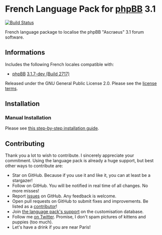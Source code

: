# French Language Pack for [phpBB](https://www.phpbb.com/) 3.1

[![Build Status](https://travis-ci.org/maelsoucaze/phpbb.svg?branch=ascraeus)](https://travis-ci.org/maelsoucaze/phpbb)

French language package to localise the phpBB "Ascraeus" 3.1 forum software.

## Informations

Includes the following French locales compatible with:

- [phpBB](https://github.com/phpbb/phpbb) [3.1.7-dev (Build 2717)](https://bamboo.phpbb.com/browse/PHPBB3-DEVELOP-2717)

Released under the GNU General Public License 2.0. Please see the [license terms](https://github.com/maelsoucaze/phpbb/blob/ascraeus/language/fr/LICENSE).

## Installation

### Manual Installation

Please see [this step-by-step installation guide](https://www.phpbb.com/customise/db/translation/french/faq/1711).

## Contributing

Thank you a lot to wish to contribute. I sincerely appreciate your commitment. Using the language pack is already a huge support, but best other ways to contribute are:

- Star on GitHub. Because if you use it and like it, you can at least be a stargazer!
- Follow on GitHub. You will be notified in real time of all changes. No more misses!
- Report [issues](https://github.com/maelsoucaze/phpbb/issues) on GitHub. Any feedback is welcome.
- Open pull requests on GitHub to submit fixes and improvements. Be listed as a [contributor](https://github.com/maelsoucaze/phpbb/graphs/contributors)!
- Join [the language pack's support](https://www.phpbb.com/customise/db/translation/french/support) on the customisation database.
- Follow me [on Twitter](https://twitter.com/maelsoucaze). Promise, I don't spam pictures of kittens and puppies (too much).
- Let's have a drink if you are near Paris!

